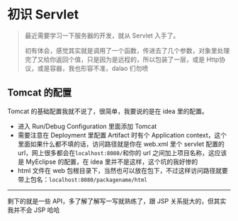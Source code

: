 # 初识 Servlet

> 最近需要学习一下服务器的开发，就从 Servlet 入手了。
>
> 初有体会，感觉其实就是调用了一个函数，传进去了几个参数，对象里处理完了又给你返回个值，只是因为是远程的，所以包装了一层，或是 Http协议，或是容器，我也形容不准，dalao 们勿喷

## Tomcat 的配置

Tomcat 的基础配置我就不说了，很简单，我要说的是在 idea 里的配置。

* 进入 Run/Debug Configuration 里面添加 Tomcat
* 需要注意在 Deployment 里配置 Artifact 时有个 Application context，这个里面如果什么都不填的话，访问路径就是你在 web.xml 里个 servlet 配置的 url，网上很多都会在```localhost:8080/```和你的 url 之间加上项目名称，这应该是 MyEclipse 的配置，在 idea 里并不是这样，这个坑的我好惨的
* html 文件在 web 包根目录下，当然也可以放在包下，不过这样访问路径就要带上包名：```localhost:8080/packagename/html```

---

剩下的就是一些 API，多了解了解写一写就熟练了，跟 JSP 关系挺大的，但其实我并不会 JSP 哈哈